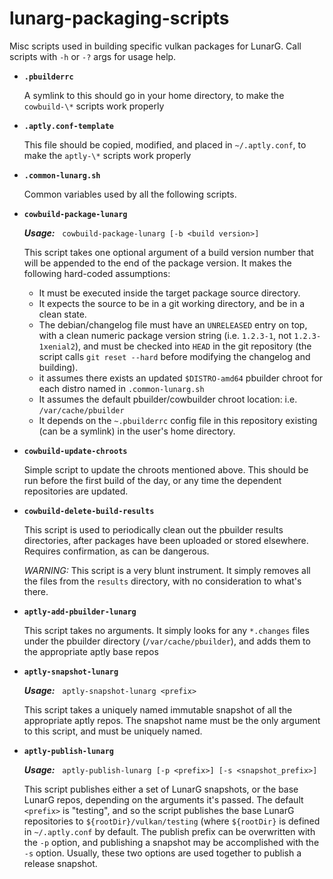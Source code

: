 # lunarg-packaging-scripts
Misc scripts used in building specific vulkan packages for LunarG.  Call scripts
with `-h` or `-?` args for usage help.

- **`.pbuilderrc`**

    A symlink to this should go in your home directory, to make the
    `cowbuild-\*` scripts work properly

- **`.aptly.conf-template`**

    This file should be copied, modified, and placed in `~/.aptly.conf`, to make
    the `aptly-\*` scripts work properly

- **`.common-lunarg.sh`**

    Common variables used by all the following scripts.

- **`cowbuild-package-lunarg`**

    **_Usage:_** &nbsp; `cowbuild-package-lunarg [-b <build version>]`

    This script takes one optional argument of a build version number that will
    be appended to the end of the package version.  It makes the following
    hard-coded assumptions:

    - It must be executed inside the target package source directory.
    - It expects the source to be in a git working directory, and be in a clean state.
    - The debian/changelog file must have an `UNRELEASED` entry on top, with a
      clean numeric package version string (i.e. `1.2.3-1`, not
      `1.2.3-1xenial2`), and must be checked into `HEAD` in the git repository
      (the script calls `git reset --hard` before modifying the changelog and
      building).
    - it assumes there exists an updated `$DISTRO-amd64` pbuilder chroot for
      each distro named in `.common-lunarg.sh`
    - It assumes the default pbuilder/cowbuilder chroot location: i.e.
      `/var/cache/pbuilder`
    - It depends on the `~.pbuilderrc` config file in this repository existing
      (can be a symlink) in the user's home directory.

- **`cowbuild-update-chroots`**

    Simple script to update the chroots mentioned above.  This should be run
    before the first build of the day, or any time the dependent repositories
    are updated.

- **`cowbuild-delete-build-results`**

    This script is used to periodically clean out the pbuilder results
    directories, after packages have been uploaded or stored elsewhere. Requires
    confirmation, as can be dangerous.

    *WARNING:* This script is a very blunt instrument. It simply removes all the
    files from the `results` directory, with no consideration to what's there.

- **`aptly-add-pbuilder-lunarg`**

    This script takes no arguments.  It simply looks for any `*.changes` files
    under the pbuilder directory (`/var/cache/pbuilder`), and adds them to the
    appropriate aptly base repos

- **`aptly-snapshot-lunarg`**

    **_Usage:_** &nbsp; `aptly-snapshot-lunarg <prefix>`

    This script takes a uniquely named immutable snapshot of all the appropriate
    aptly repos.  The snapshot name must be the only argument to this script,
    and must be uniquely named.

- **`aptly-publish-lunarg`**

    **_Usage:_** &nbsp; `aptly-publish-lunarg [-p <prefix>] [-s <snapshot_prefix>]`

    This script publishes either a set of LunarG snapshots, or the base LunarG
    repos, depending on the arguments it's passed.  The default `<prefix>` is
    "testing", and so the script publishes the base LunarG repositories to
    `${rootDir}/vulkan/testing` (where `${rootDir}` is defined in
    `~/.aptly.conf` by default.  The publish prefix can be overwritten with the
    `-p` option, and publishing a snapshot may be accomplished with the `-s`
    option.  Usually, these two options are used together to publish a release
    snapshot.
